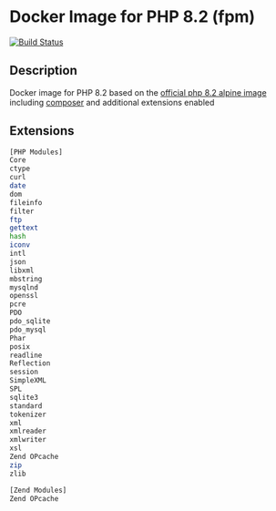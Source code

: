 # Docker Image for PHP 8.2 (fpm)

[![Build Status](https://github.com/tmtde/php82-fpm/actions/workflows/docker.image.yml/badge.svg?branch=master)](https://github.com/tmtde/php82-fpm/actions)

## Description

Docker image for PHP 8.2 based on the [official php 8.2 alpine image](https://github.com/docker-library/php/tree/master/8.2/alpine3.17/fpm) including [composer](https://getcomposer.org) and additional extensions enabled

## Extensions

```sh
[PHP Modules]
Core
ctype
curl
date
dom
fileinfo
filter
ftp
gettext
hash
iconv
intl
json
libxml
mbstring
mysqlnd
openssl
pcre
PDO
pdo_sqlite
pdo_mysql
Phar
posix
readline
Reflection
session
SimpleXML
SPL
sqlite3
standard
tokenizer
xml
xmlreader
xmlwriter
xsl
Zend OPcache
zip
zlib

[Zend Modules]
Zend OPcache
```
